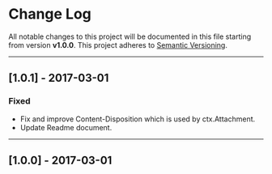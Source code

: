 # Change Log

All notable changes to this project will be documented in this file starting from version **v1.0.0**.
This project adheres to [Semantic Versioning](http://semver.org/).

-----

## [1.0.1] - 2017-03-01

### Fixed

- Fix and improve Content-Disposition which is used by ctx.Attachment.
- Update Readme document.

-----

## [1.0.0] - 2017-03-01
